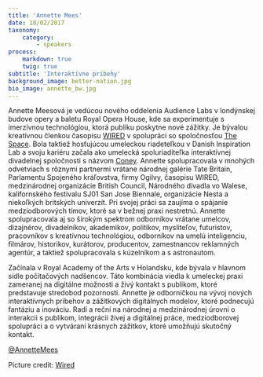 ```yaml
---
title: 'Annette Mees'
date: 10/02/2017
taxonomy:
    category:
        - speakers
process:
    markdown: true
    twig: true
subtitle: 'Interaktívne príbehy'
background_image: better-nation.jpg
bio_image: annette_bw.jpg
---
```


Annette Meesová je vedúcou nového oddelenia Audience Labs v londýnskej budove opery a baletu Royal Opera House, kde sa experimentuje s imerzívnou technológiou, ktorá publiku poskytne nové zážitky. Je bývalou kreatívnou členkou časopisu [WIRED](https://www.wired.com/) v spolupráci so spoločnosťou [The Space](https://www.thespace.org/). Bola taktiež hosťujúcou umeleckou riadeteľkou v Danish Inspiration Lab a svoju kariéru začala ako umelecká spoluriaditeľka interaktívnej divadelnej spoločnosti s názvom [Coney](https://www.coneyhq.org). Annette spolupracovala v mnohých odvetviach s rôznymi partnermi  vrátane národnej galérie Tate Britain, Parlamentu Spojeného kráľovstva, firmy Ogilvy, časopisu WIRED, medzinárodnej organizácie British Council, Národného divadla vo Walese, kalifornského festivalu SJ01 San Jose Biennale, organizácie Nesta a niekoľkých britských univerzít. Pri svojej práci sa zaujíma o spájanie medziodborových tímov, ktoré sa v bežnej praxi nestretnú. Annette spolupracovala aj so širokým spektrom odborníkov vrátane umelcov, dizajnérov, divadelníkov, akademikov, politikov, mysliteľov, futuristov, pracovníkov s kreatívnou technológiou, odborníkov na umelú inteligenciu, filmárov, historikov, kurátorov, producentov, zamestnancov reklamných agentúr, a taktiež spolupracovala s kúzelníkom a s astronautom.


Začínala v Royal Academy of the Arts v Holandsku, kde bývala v hlavnom sídle počítačových nadšencov. Táto kombinácia viedla k umeleckej praxi zameranej na digitálne možnosti a živý kontakt s publikom, ktoré predstavuje stredobod pozornosti.
Annette je odborníčkou na vývoj nových interaktívnych príbehov a zážitkových digitálnych modelov, ktoré podnecujú fantáziu a inováciu. Radí a reční na národnej a medzinárodnej úrovni o interakcii s publikom, integrácii živej a digitálnej práce, medziodborovej spolupráci a o vytváraní krásnych zážitkov, ktoré umožňujú skutočný kontakt.


[@AnnetteMees](https://twitter.com/AnnetteMees)

Picture credit: [Wired](https://www.wired.com)